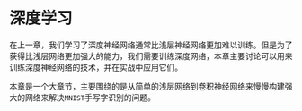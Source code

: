# 深度学习

在上⼀章，我们学习了深度神经⽹络通常⽐浅层神经⽹络更加难以训练。但是为了获得比浅层网络更加强大的能力，我们需要训练深度网络，本章主要讨论可以⽤来训练深度神经⽹络的技术，并在实战中应⽤它们。

本章是一个大章节，主要围绕的是从简单的浅层网络到卷积神经网络来慢慢构建强大的网络来解决`MNIST`手写字识别的问题。

